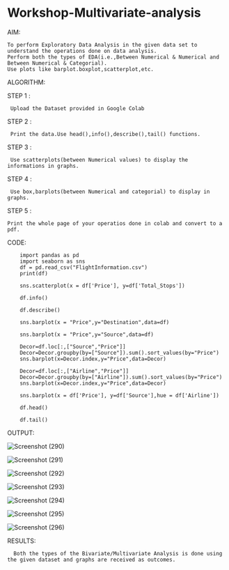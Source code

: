 # Workshop-Multivariate-analysis

AIM:

    To perform Exploratory Data Analysis in the given data set to understand the operations done on data analysis.
    Perform both the types of EDA(i.e.,Between Numerical & Numerical and Between Numerical & Categorial).
    Use plots like barplot.boxplot,scatterplot,etc.
    
ALGORITHM:  

STEP 1 :

     Upload the Dataset provided in Google Colab
     
STEP 2 :

     Print the data.Use head(),info(),describe(),tail() functions.
     
STEP 3 :  

     Use scatterplots(between Numerical values) to display the informations in graphs.
     
STEP 4 : 

     Use box,barplots(between Numerical and categorial) to display in graphs.
     
STEP 5 : 

    Print the whole page of your operatios done in colab and convert to a pdf.
   
   
CODE:
```
    import pandas as pd 
    import seaborn as sns
    df = pd.read_csv("FlightInformation.csv")
    print(df)
    
    sns.scatterplot(x = df['Price'], y=df['Total_Stops'])
    
    df.info()
    
    df.describe()
    
    sns.barplot(x = "Price",y="Destination",data=df)
    
    sns.barplot(x = "Price",y="Source",data=df)
    
    Decor=df.loc[:,["Source","Price"]]
    Decor=Decor.groupby(by=["Source"]).sum().sort_values(by="Price")
    sns.barplot(x=Decor.index,y="Price",data=Decor)
    
    Decor=df.loc[:,["Airline","Price"]]
    Decor=Decor.groupby(by=["Airline"]).sum().sort_values(by="Price")
    sns.barplot(x=Decor.index,y="Price",data=Decor)
    
    sns.barplot(x = df['Price'], y=df['Source'],hue = df['Airline'])
    
    df.head()
    
    df.tail()

```

OUTPUT:

![Screenshot (290)](https://user-images.githubusercontent.com/119657657/230766411-88c558d1-caad-48bf-825d-742f8832f36a.png)


![Screenshot (291)](https://user-images.githubusercontent.com/119657657/230766434-f667a3e6-c8c5-45fd-81e2-268da5cde66b.png)


![Screenshot (292)](https://user-images.githubusercontent.com/119657657/230766448-a0f73ff6-9d8f-4a39-bfa8-4f624bf10a36.png)


![Screenshot (293)](https://user-images.githubusercontent.com/119657657/230766453-e180f235-baba-46f6-bcbd-8de56ff619f4.png)


![Screenshot (294)](https://user-images.githubusercontent.com/119657657/230766461-9d80238c-1d4c-4c0a-862f-8db89302aca4.png)


![Screenshot (295)](https://user-images.githubusercontent.com/119657657/230766470-9f38c2d5-cf09-43c9-9e6e-44e6304e536c.png)


![Screenshot (296)](https://user-images.githubusercontent.com/119657657/230766478-9da3acaf-5af2-445f-8d45-d24e2715c73a.png)


RESULTS:

      Both the types of the Bivariate/Multivariate Analysis is done using the given dataset and graphs are received as outcomes.





    

